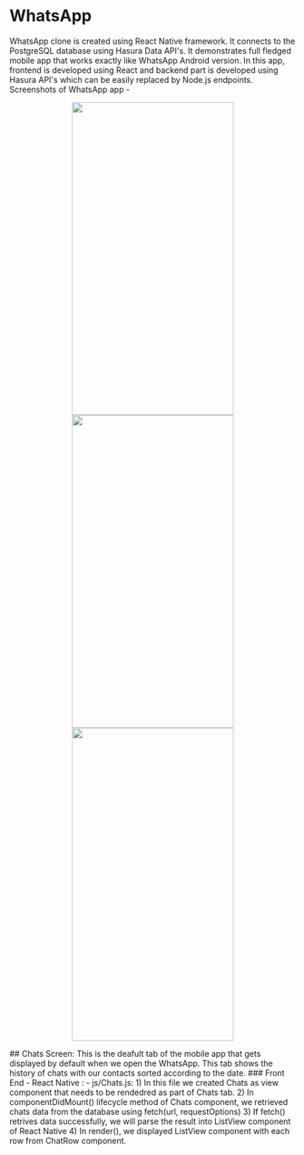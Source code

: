 # WhatsApp
WhatsApp clone is created using React Native framework. It connects to the PostgreSQL database using Hasura Data API's. It demonstrates full fledged mobile app that works exactly like WhatsApp Android version. In this app, frontend is developed using React and backend part is developed using Hasura API's which can be easily replaced by Node.js endpoints. 
Screenshots of WhatsApp app - 
<p align="center">
<img  width="285" height="550" src="https://s9.postimg.org/4gwzdjh8v/chats_Tab.png">
<img  width="285" height="550" src="https://s9.postimg.org/4todjjk1b/status_Tab.png">
<img  width="285" height="550" src="https://s9.postimg.org/5vyk262vj/calls_Tab.png">
</p>
## Chats Screen:
This is the deafult tab of the mobile app that gets displayed by default when we open the WhatsApp. This tab shows the history of chats with our contacts sorted according to the date.
### Front End - React Native :
- js/Chats.js: 
 1) In this file we created Chats as view component that needs to be rendedred as part of Chats tab.
 2) In componentDidMount() lifecycle method of Chats component, we retrieved chats data from the database using fetch(url, requestOptions)
 3) If fetch() retrives data successfully, we will parse the result into ListView component of React Native
 4) In render(), we displayed ListView component with each row from ChatRow component. 
